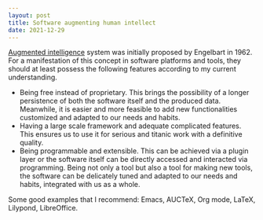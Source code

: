 ```yaml
---
layout: post
title: Software augmenting human intellect
date: 2021-12-29
---
```


[Augmented intelligence](https://dougengelbart.org/content/view/138/) system was initially proposed by Engelbart in 1962. For a manifestation of this concept in software platforms and tools, they should at least possess the following features according to my current understanding.

-   Being free instead of proprietary. This brings the possibility of a longer persistence of both the software itself and the produced data. Meanwhile, it is easier and more feasible to add new functionalities customized and adapted to our needs and habits.
-   Having a large scale framework and adequate complicated features. This ensures us to use it for serious and titanic work with a definitive quality.
-   Being programmable and extensible. This can be achieved via a plugin layer or the software itself can be directly accessed and interacted via programming. Being not only a tool but also a tool for making new tools, the software can be delicately tuned and adapted to our needs and habits, integrated with us as a whole.

Some good examples that I recommend: Emacs, AUCTeX, Org mode, LaTeX, Lilypond, LibreOffice.
